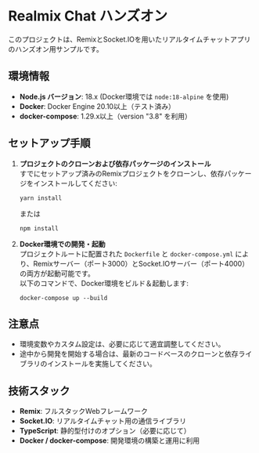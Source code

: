 # Realmix Chat ハンズオン

このプロジェクトは、RemixとSocket.IOを用いたリアルタイムチャットアプリのハンズオン用サンプルです。

## 環境情報

- **Node.js バージョン**: 18.x (Docker環境では `node:18-alpine` を使用)
- **Docker**: Docker Engine 20.10以上（テスト済み）
- **docker-compose**: 1.29.x以上（version "3.8" を利用）

## セットアップ手順

1. **プロジェクトのクローンおよび依存パッケージのインストール**  
   すでにセットアップ済みのRemixプロジェクトをクローンし、依存パッケージをインストールしてください:

   ```
   yarn install
   ```

   または

   ```
   npm install
   ```

2. **Docker環境での開発・起動**  
   プロジェクトルートに配置された `Dockerfile` と `docker-compose.yml` により、Remixサーバー（ポート3000）とSocket.IOサーバー（ポート4000）の両方が起動可能です。  
   以下のコマンドで、Docker環境をビルド＆起動します:

   ```
   docker-compose up --build
   ```

## 注意点

- 環境変数やカスタム設定は、必要に応じて適宜調整してください。
- 途中から開発を開始する場合は、最新のコードベースのクローンと依存ライブラリのインストールを実施してください。

## 技術スタック

- **Remix**: フルスタックWebフレームワーク
- **Socket.IO**: リアルタイムチャット用の通信ライブラリ
- **TypeScript**: 静的型付けのオプション（必要に応じて）
- **Docker / docker-compose**: 開発環境の構築と運用に利用
